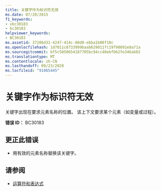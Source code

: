 ```yaml
---
title: 关键字作为标识符无效
ms.date: 07/20/2015
f1_keywords:
- vbc30183
- bc30183
helpviewer_keywords:
- BC30183
ms.assetid: 37206d31-4247-414c-88d0-ebba1b00f10c
ms.openlocfilehash: 1d7011c8733999baab629011fc19f98091e8a71a
ms.sourcegitcommit: bf5c5850654187705bc94cc40ebfb62fe346ab02
ms.translationtype: MT
ms.contentlocale: zh-CN
ms.lasthandoff: 09/23/2020
ms.locfileid: "91065445"
---
```

# <a name="keyword-is-not-valid-as-an-identifier"></a>关键字作为标识符无效

关键字出现在要求元素名称的位置。 该上下文要求某个元素（如变量或过程）。  
  
 **错误 ID：** BC30183  
  
## <a name="to-correct-this-error"></a>更正此错误  
  
- 用有效的元素名称替换该关键字。  
  
## <a name="see-also"></a>请参阅

- [运算符和表达式](../programming-guide/language-features/operators-and-expressions/index.md)
